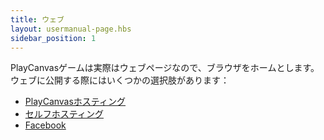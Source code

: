 ```yaml
---
title: ウェブ
layout: usermanual-page.hbs
sidebar_position: 1
---
```


PlayCanvasゲームは実際はウェブページなので、ブラウザをホームとします。 ウェブに公開する際にはいくつかの選択肢があります：

* [PlayCanvasホスティング][1]
* [セルフホスティング][2]
* [Facebook][3]

[1]: /user-manual/publishing/web/playcanvas-hosting
[2]: /user-manual/publishing/web/self-hosting
[3]: /user-manual/publishing/web/facebook
